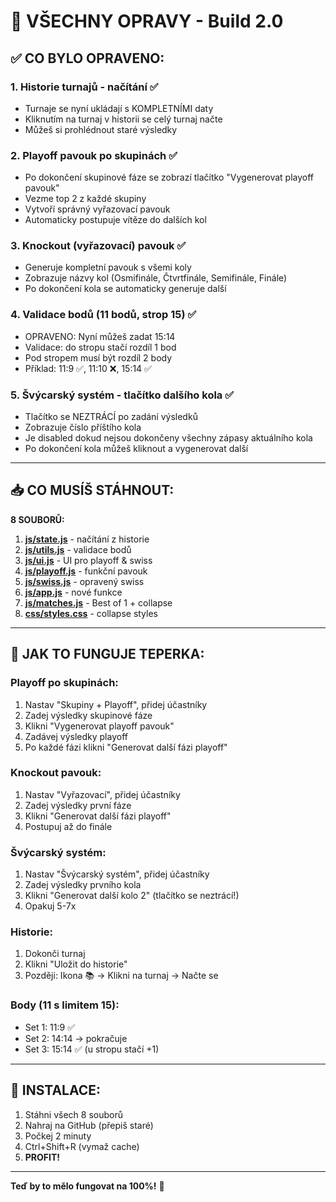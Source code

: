 # 🔧 VŠECHNY OPRAVY - Build 2.0

## ✅ CO BYLO OPRAVENO:

### 1. **Historie turnajů - načítání** ✅
- Turnaje se nyní ukládají s KOMPLETNÍMI daty
- Kliknutím na turnaj v historii se celý turnaj načte
- Můžeš si prohlédnout staré výsledky

### 2. **Playoff pavouk po skupinách** ✅
- Po dokončení skupinové fáze se zobrazí tlačítko "Vygenerovat playoff pavouk"
- Vezme top 2 z každé skupiny
- Vytvoří správný vyřazovací pavouk
- Automaticky postupuje vítěze do dalších kol

### 3. **Knockout (vyřazovací) pavouk** ✅
- Generuje kompletní pavouk s všemi koly
- Zobrazuje názvy kol (Osmifinále, Čtvrtfinále, Semifinále, Finále)
- Po dokončení kola se automaticky generuje další

### 4. **Validace bodů (11 bodů, strop 15)** ✅
- OPRAVENO: Nyní můžeš zadat 15:14
- Validace: do stropu stačí rozdíl 1 bod
- Pod stropem musí být rozdíl 2 body
- Příklad: 11:9 ✅, 11:10 ❌, 15:14 ✅

### 5. **Švýcarský systém - tlačítko dalšího kola** ✅
- Tlačítko se NEZTRÁCÍ po zadání výsledků
- Zobrazuje číslo příštího kola
- Je disabled dokud nejsou dokončeny všechny zápasy aktuálního kola
- Po dokončení kola můžeš kliknout a vygenerovat další

---

## 📥 CO MUSÍŠ STÁHNOUT:

**8 SOUBORŮ:**

1. **[js/state.js](computer:///mnt/user-data/outputs/js/state.js)** - načítání z historie
2. **[js/utils.js](computer:///mnt/user-data/outputs/js/utils.js)** - validace bodů
3. **[js/ui.js](computer:///mnt/user-data/outputs/js/ui.js)** - UI pro playoff & swiss
4. **[js/playoff.js](computer:///mnt/user-data/outputs/js/playoff.js)** - funkční pavouk
5. **[js/swiss.js](computer:///mnt/user-data/outputs/js/swiss.js)** - opravený swiss
6. **[js/app.js](computer:///mnt/user-data/outputs/js/app.js)** - nové funkce
7. **[js/matches.js](computer:///mnt/user-data/outputs/js/matches.js)** - Best of 1 + collapse
8. **[css/styles.css](computer:///mnt/user-data/outputs/css/styles.css)** - collapse styles

---

## 🎯 JAK TO FUNGUJE TEPERKA:

### **Playoff po skupinách:**
1. Nastav "Skupiny + Playoff", přidej účastníky
2. Zadej výsledky skupinové fáze
3. Klikni "Vygenerovat playoff pavouk"
4. Zadávej výsledky playoff
5. Po každé fázi klikni "Generovat další fázi playoff"

### **Knockout pavouk:**
1. Nastav "Vyřazovací", přidej účastníky
2. Zadej výsledky první fáze
3. Klikni "Generovat další fázi playoff"
4. Postupuj až do finále

### **Švýcarský systém:**
1. Nastav "Švýcarský systém", přidej účastníky
2. Zadej výsledky prvního kola
3. Klikni "Generovat další kolo 2" (tlačítko se neztrácí!)
4. Opakuj 5-7x

### **Historie:**
1. Dokonči turnaj
2. Klikni "Uložit do historie"
3. Později: Ikona 📚 → Klikni na turnaj → Načte se

### **Body (11 s limitem 15):**
- Set 1: 11:9 ✅
- Set 2: 14:14 → pokračuje
- Set 3: 15:14 ✅ (u stropu stačí +1)

---

## 🚀 INSTALACE:

1. Stáhni všech 8 souborů
2. Nahraj na GitHub (přepiš staré)
3. Počkej 2 minuty
4. Ctrl+Shift+R (vymaž cache)
5. **PROFIT!**

---

**Teď by to mělo fungovat na 100%!** 💪
